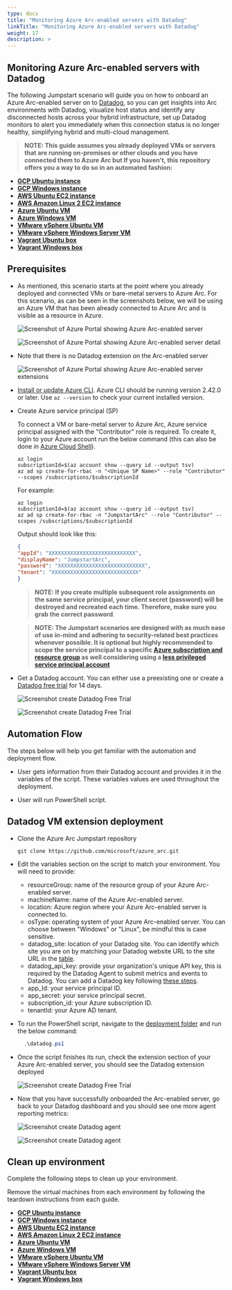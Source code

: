 ```yaml
---
type: docs
title: "Monitoring Azure Arc-enabled servers with Datadog"
linkTitle: "Monitoring Azure Arc-enabled servers with Datadog"
weight: 17
description: >
---
```


## Monitoring Azure Arc-enabled servers with Datadog

The following Jumpstart scenario will guide you on how to onboard an Azure Arc-enabled server on to [Datadog](https://www.datadoghq.com/), so you can get insights into Arc environments with Datadog, visualize host status and identify any disconnected hosts across your hybrid infrastructure, set up Datadog monitors to alert you immediately when this connection status is no longer healthy, simplifying hybrid and multi-cloud management.

> **NOTE: This guide assumes you already deployed VMs or servers that are running on-premises or other clouds and you have connected them to Azure Arc but If you haven't, this repository offers you a way to do so in an automated fashion:**

- **[GCP Ubuntu instance](/azure_arc_jumpstart/azure_arc_servers/gcp/gcp_terraform_ubuntu/)**
- **[GCP Windows instance](/azure_arc_jumpstart/azure_arc_servers/gcp/gcp_terraform_windows/)**
- **[AWS Ubuntu EC2 instance](/azure_arc_jumpstart/azure_arc_servers/aws/aws_terraform_ubuntu/)**
- **[AWS Amazon Linux 2 EC2 instance](/azure_arc_jumpstart/azure_arc_servers/aws/aws_terraform_al2/)**
- **[Azure Ubuntu VM](/azure_arc_jumpstart/azure_arc_servers/azure/azure_arm_template_linux/)**
- **[Azure Windows VM](/azure_arc_jumpstart/azure_arc_servers/azure/azure_arm_template_win/)**
- **[VMware vSphere Ubuntu VM](/azure_arc_jumpstart/azure_arc_servers/vmware/vmware_terraform_ubuntu/)**
- **[VMware vSphere Windows Server VM](/azure_arc_jumpstart/azure_arc_servers/vmware/vmware_terraform_winsrv/)**
- **[Vagrant Ubuntu box](/azure_arc_jumpstart/azure_arc_servers/vagrant/local_vagrant_ubuntu/)**
- **[Vagrant Windows box](/azure_arc_jumpstart/azure_arc_servers/vagrant/local_vagrant_windows/)**

## Prerequisites

- As mentioned, this scenario starts at the point where you already deployed and connected VMs or bare-metal servers to Azure Arc. For this scenario, as can be seen in the screenshots below, we will be using an Azure VM that has been already connected to Azure Arc and is visible as a resource in Azure.

    ![Screenshot of Azure Portal showing Azure Arc-enabled server](./01.png)

    ![Screenshot of Azure Portal showing Azure Arc-enabled server detail](./02.png)

- Note that there is no Datadog extension on the Arc-enabled server

    ![Screenshot of Azure Portal showing Azure Arc-enabled server extensions](./03.png)

- [Install or update Azure CLI](https://docs.microsoft.com/cli/azure/install-azure-cli?view=azure-cli-latest). Azure CLI should be running version 2.42.0 or later. Use ```az --version``` to check your current installed version.

- Create Azure service principal (SP)

    To connect a VM or bare-metal server to Azure Arc, Azure service principal assigned with the "Contributor" role is required. To create it, login to your Azure account run the below command (this can also be done in [Azure Cloud Shell](https://shell.azure.com/)).

    ```shell
    az login
    subscriptionId=$(az account show --query id --output tsv)
    az ad sp create-for-rbac -n "<Unique SP Name>" --role "Contributor" --scopes /subscriptions/$subscriptionId
    ```

    For example:

    ```shell
    az login
    subscriptionId=$(az account show --query id --output tsv)
    az ad sp create-for-rbac -n "JumpstartArc" --role "Contributor" --scopes /subscriptions/$subscriptionId
    ```

    Output should look like this:

    ```json
    {
    "appId": "XXXXXXXXXXXXXXXXXXXXXXXXXXXX",
    "displayName": "JumpstartArc",
    "password": "XXXXXXXXXXXXXXXXXXXXXXXXXXXX",
    "tenant": "XXXXXXXXXXXXXXXXXXXXXXXXXXXX"
    }
    ```

    > **NOTE: If you create multiple subsequent role assignments on the same service principal, your client secret (password) will be destroyed and recreated each time. Therefore, make sure you grab the correct password**.

    > **NOTE: The Jumpstart scenarios are designed with as much ease of use in-mind and adhering to security-related best practices whenever possible. It is optional but highly recommended to scope the service principal to a specific [Azure subscription and resource group](https://docs.microsoft.com/cli/azure/ad/sp?view=azure-cli-latest) as well considering using a [less privileged service principal account](https://docs.microsoft.com/azure/role-based-access-control/best-practices)**

- Get a Datadog account. You can either use a preexisting one or create a [Datadog free trial](https://www.datadoghq.com/free-datadog-trial/) for 14 days.

    ![Screenshot create Datadog Free Trial](./04.png)

    ![Screenshot create Datadog Free Trial](./05.png)

## Automation Flow

The steps below will help you get familiar with the automation and deployment flow.

- User gets information from their Datadog account and provides it in the variables of the script. These variables values are used throughout the deployment.

- User will run PowerShell script.

## Datadog VM extension deployment

- Clone the Azure Arc Jumpstart repository

    ```shell
    git clone https://github.com/microsoft/azure_arc.git
    ```

- Edit the variables section on the script to match your environment. You will need to provide:

  - resourceGroup: name of the resource group of your Azure Arc-enabled server.
  - machineName: name of the Azure Arc-enabled server.
  - location: Azure region where your Azure Arc-enabled server is connected to.
  - osType: operating system of your Azure Arc-enabled server. You can choose between "Windows" or "Linux", be mindful this is case sensitive.
  - datadog_site: location of your Datadog site. You can identify which site you are on by matching your Datadog website URL to the site URL in the [table](https://docs.datadoghq.com/getting_started/site/).
  - datadog_api_key: provide your organization's unique API key, this is required by the Datadog Agent to submit metrics and events to Datadog. You can add a Datadog key following [these steps](https://docs.datadoghq.com/account_management/api-app-keys/#add-an-api-key-or-client-token).
  - app_Id: your service principal ID.
  - app_secret: your service principal secret.
  - subscription_id: your Azure subscription ID.
  - tenantId: your Azure AD tenant.

- To run the PowerShell script, navigate to the [deployment folder](https://github.com/microsoft/azure_arc/tree/main/azure_arc_servers_jumpstart/datadog/) and run the below command:

  ```powershell
    .\datadog.ps1
  ```

- Once the script finishes its run, check the extension section of your Azure Arc-enabled server, you should see the Datadog extension deployed

    ![Screenshot create Datadog Free Trial](./06.png)

- Now that you have successfully onboarded the Arc-enabled server, go back to your Datadog dashboard and you should see one more agent reporting metrics:

    ![Screenshot create Datadog agent](./07.png)

    ![Screenshot create Datadog agent](./08.png)

## Clean up environment

Complete the following steps to clean up your environment.

Remove the virtual machines from each environment by following the teardown instructions from each guide.

- **[GCP Ubuntu instance](/azure_arc_jumpstart/azure_arc_servers/gcp/gcp_terraform_ubuntu/)**
- **[GCP Windows instance](/azure_arc_jumpstart/azure_arc_servers/gcp/gcp_terraform_windows/)**
- **[AWS Ubuntu EC2 instance](/azure_arc_jumpstart/azure_arc_servers/aws/aws_terraform_ubuntu/)**
- **[AWS Amazon Linux 2 EC2 instance](/azure_arc_jumpstart/azure_arc_servers/aws/aws_terraform_al2/)**
- **[Azure Ubuntu VM](/azure_arc_jumpstart/azure_arc_servers/azure/azure_arm_template_linux/)**
- **[Azure Windows VM](/azure_arc_jumpstart/azure_arc_servers/azure/azure_arm_template_win/)**
- **[VMware vSphere Ubuntu VM](/azure_arc_jumpstart/azure_arc_servers/vmware/vmware_terraform_ubuntu/)**
- **[VMware vSphere Windows Server VM](/azure_arc_jumpstart/azure_arc_servers/vmware/vmware_terraform_winsrv/)**
- **[Vagrant Ubuntu box](/azure_arc_jumpstart/azure_arc_servers/vagrant/local_vagrant_ubuntu/)**
- **[Vagrant Windows box](/azure_arc_jumpstart/azure_arc_servers/vagrant/local_vagrant_windows/)**
